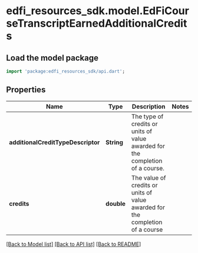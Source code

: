 # edfi_resources_sdk.model.EdFiCourseTranscriptEarnedAdditionalCredits

## Load the model package
```dart
import 'package:edfi_resources_sdk/api.dart';
```

## Properties
Name | Type | Description | Notes
------------ | ------------- | ------------- | -------------
**additionalCreditTypeDescriptor** | **String** | The type of credits or units of value awarded for the completion of a course. | 
**credits** | **double** | The value of credits or units of value awarded for the completion of a course | 

[[Back to Model list]](../README.md#documentation-for-models) [[Back to API list]](../README.md#documentation-for-api-endpoints) [[Back to README]](../README.md)


